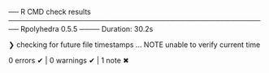 ── R CMD check results ──────────────────────────────────────────────────── Rpolyhedra 0.5.5 ────
Duration: 30.2s

❯ checking for future file timestamps ... NOTE
  unable to verify current time

0 errors ✔ | 0 warnings ✔ | 1 note ✖
